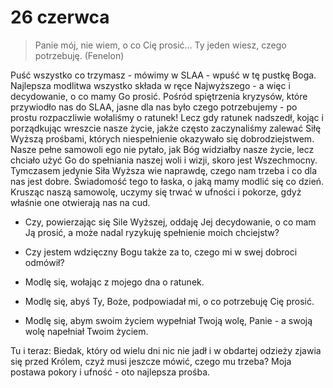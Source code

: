 
# 26 czerwca

> Panie mój, nie wiem, o co Cię prosić... Ty jeden wiesz, czego potrzebuję. (Fenelon)

Puść wszystko co trzymasz - mówimy w SLAA - wpuść w tę pustkę Boga. Najlepsza modlitwa wszystko składa w ręce Najwyższego - a więc i decydowanie, o co mamy Go prosić. Pośród spiętrzenia kryzysów, które przywiodło nas do SLAA, jasne dla nas było czego potrzebujemy - po prostu rozpaczliwie wołaliśmy o ratunek! Lecz gdy ratunek nadszedł, kojąc i porządkując wreszcie nasze życie, jakże często zaczynaliśmy zalewać Siłę Wyższą prośbami, których niespełnienie okazywało się dobrodziejstwem. Nasze pełne samowoli ego nie pytało, jak Bóg widziałby nasze życie, lecz chciało użyć Go do spełniania naszej woli i wizji, skoro jest Wszechmocny. Tymczasem jedynie Siła Wyższa wie naprawdę, czego nam trzeba i co dla nas jest dobre. Świadomość tego to łaska, o jaką mamy modlić się co dzień. Krusząc naszą samowolę, uczymy się trwać w ufności i pokorze, gdyż właśnie one otwierają nas na cud.

- Czy, powierzając się Sile Wyższej, oddaję Jej decydowanie, o co mam Ją prosić, a może nadal ryzykuję spełnienie moich chciejstw?
- Czy jestem wdzięczny Bogu także za to, czego mi w swej dobroci odmówił?

- Modlę się, wołając z mojego dna o ratunek.
- Modlę się, abyś Ty, Boże, podpowiadał mi, o co potrzebuję Cię prosić.
- Modlę się, abym swoim życiem wypełniał Twoją wolę, Panie - a swoją wolę napełniał Twoim życiem.

Tu i teraz: Biedak, który od wielu dni nic nie jadł i w obdartej odzieży zjawia się przed Królem, czyż musi jeszcze mówić, czego mu trzeba? Moja postawa pokory i ufność - oto najlepsza prośba.
